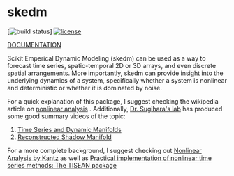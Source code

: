 
skedm
=================================

[![build status](https://travis-ci.org/NickC1/skedm.svg?branch=master)]
[![license](https://img.shields.io/github/license/mashape/apistatus.svg)](https://github.com/NickC1/skedm/blob/master/LICENSE)


[DOCUMENTATION][read-the-docs]

Scikit Emperical Dynamic Modeling (skedm) can be used as a way to forecast time series, spatio-temporal 2D or 3D arrays, and even discrete spatial arrangements. More importantly, skedm can provide insight into the underlying dynamics of a system, specifically whether a system is nonlinear and deterministic or whether it is dominated by noise.

For a quick explanation of this package, I suggest checking the wikipedia article on [nonlinear analysis][nonlinear-wiki] . Additionally, [Dr. Sugihara's lab][sugihara-lab] has produced some good summary videos of the topic:

1. [Time Series and Dynamic Manifolds][vid-1]
2. [Reconstructed Shadow Manifold][vid-2]


For a more complete background, I suggest checking out [Nonlinear Analysis by Kantz][kantz] as well as [Practical implementation of nonlinear time series methods: The TISEAN package][tisean]


[read-the-docs]: http://skedm.readthedocs.io/en/latest/
[kantz]: https://www.amazon.com/Nonlinear-Time-Analysis-Holger-Kantz/dp/0521529026/ref=sr_1_1?s=books&ie=UTF8&qid=1475599671&sr=1-1&keywords=nonlinear+time+series+analysis

[tisean]: http://scitation.aip.org/content/aip/journal/chaos/9/2/10.1063/1.166424

[nonlinear-wiki]: https://www.wikiwand.com/en/Nonlinear_functional_analysis

[sugihara-lab]: http://deepeco.ucsd.edu/

[vid-1]: https://www.youtube.com/watch?v=fevurdpiRYg

[vid-2]: https://www.youtube.com/watch?v=rs3gYeZeJcw
